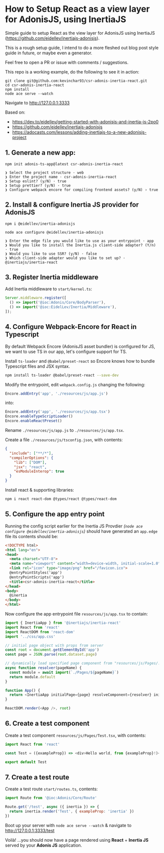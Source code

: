 # How to Setup React as a view layer for AdonisJS, using InertiaJS

Simple guide to setup React as the view layer for AdonisJS using InertiaJS (https://github.com/eidellev/inertiajs-adonisjs).

This is a rough setup guide, I intend to do a more fleshed out blog post style guide in future, or maybe even a generator.

Feel free to open a PR or issue with comments / suggestions.

This repo is a working example, do the following to see it in action:
```
git clone git@github.com:kevinchar93/csr-adonis-inertia-react.git
cd csr-adonis-inertia-react
npm install
node ace serve --watch
```
Navigate to http://127.0.0.1:3333 

Based on:
- https://dev.to/eidellev/getting-started-with-adonisjs-and-inertia-js-2po0
- https://github.com/eidellev/inertiajs-adonisjs
- https://adocasts.com/lessons/adding-inertiajs-to-a-new-adonisjs-project

## 1. Generate a new app:

```
npm init adonis-ts-app@latest csr-adonis-inertia-react

❯ Select the project structure · web
❯ Enter the project name · csr-adonis-inertia-react
❯ Setup eslint? (y/N) · true
❯ Setup prettier? (y/N) · true
❯ Configure webpack encore for compiling frontend assets? (y/N) › true
```

## 2. Install & configure Inertia JS provider for AdonisJS

```
npm i @eidellev/inertia-adonisjs

node ace configure @eidellev/inertia-adonisjs

❯ Enter the edge file you would like to use as your entrypoint · app
❯ Would you like to install the Inertia.js client-side adapter? (Y/n) · true
❯ Would you like to use SSR? (y/N) · false
❯ Which client-side adapter would you like to set up? · @inertiajs/inertia-react
```

## 3. Register Inertia middleware

Add Inertia middleware to `start/kernel.ts`:
<!-- what does kernel.ts in AdonisJS do? -->

```javascript
Server.middleware.register([
  () => import('@ioc:Adonis/Core/BodyParser'),
  () => import('@ioc:EidelLev/Inertia/Middleware'),
]);
```
<!-- can you summarise what the Inertia middleware from EidelLev does, can we link to the source and explain? -->
## 4. Configure Webpack-Encore for React in Typescript 

By default Webpack Encore (AdonisJS asset bundler) is configured for JS,  we want to use TS in our app, let's configure support for TS.

Install `ts-loader` and `@babel/preset-react` so Encore knows how to bundle Typescript files and JSX syntax.
```bash
npm install ts-loader @babel/preset-react --save-dev
```
<!-- what does the TS loader do & what does preset-react do, can we link to more detailed explainer -->

Modify the entrypoint, edit `webpack.config.js` changing the following:
```javascript
Encore.addEntry('app', './resources/js/app.js')
```
<!-- what is an entry point & why do we need one for app.js? -->

into:
```javascript
Encore.addEntry('app', './resources/js/app.tsx')
Encore.enableTypeScriptLoader()
Encore.enableReactPreset()
```
<!-- what does each of these Encore methods setup? break it down in detail -->

Rename `./resources/js/app.js` to `./resources/js/app.tsx`.

Create a file `./resources/js/tsconfig.json`, with contents:
```json
{
  "include": ["**/*"],
  "compilerOptions": {
    "lib": ["DOM"],
    "jsx": "react",
    "esModuleInterop": true
  }
}
```

Install react & supporting libraries:
```bash
npm i react react-dom @types/react @types/react-dom
```

## 5. Configure the app entry point

Running the config script earlier for the Inertia JS Provdier _(`node ace configure @eidellev/inertia-adonisjs`)_ should have generated an `app.edge` file its contents should be:
```html
<!DOCTYPE html>
<html lang="en">
<head>
  <meta charset="UTF-8">
  <meta name="viewport" content="width=device-width, initial-scale=1.0">
  <link rel="icon" type="image/png" href="/favicon.ico">
  @entryPointStyles('app')
  @entryPointScripts('app')
  <title>csr-adonis-inertia-react</title>
</head>
<body>
  @inertia
</body>
</html>
```

Now configure the app entrypoint file `resources/js/app.tsx` to contain:
```javascript
import { InertiaApp } from '@inertiajs/inertia-react'
import React from 'react'
import ReactDOM from 'react-dom'
import '../css/app.css'

// initial page object with props from server
const root = document.getElementById('app')
const page = JSON.parse(root.dataset.page)

// dynamically load specified page component from "resources/js/Pages/." dir
async function resolver(pageName) {
  const module = await import(`./Pages/${pageName}`)
  return module.default
}

function App() {
  return <InertiaApp initialPage={page} resolveComponent={resolver} initialComponent={''} />
}

ReactDOM.render(<App />, root)
```

## 6. Create a test component

Create a test component `resources/js/Pages/Test.tsx`, with contents:
```javascript
import React from 'react'

const Test = ({exampleProp}) => <div>Hello world, from {exampleProp}!)</div>

export default Test
```


## 7. Create a test route
<!-- ## 7. Create a test route -->


Create a test route `start/routes.ts`, contents:
```javascript
import Route from '@ioc:Adonis/Core/Route'

Route.get('/test', async ({ inertia }) => {
  return inertia.render('Test', { exampleProp: 'inertia' })
}) 
```

Boot up your server with `node ace serve --watch` & navigate to http://127.0.0.1:3333/test

Voilà! ...you should now have a page rendered using **React** + **Inertia JS** served by your **Adonis JS** application.

